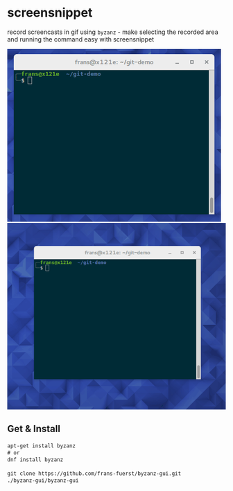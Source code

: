 # screensnippet
record screencasts in gif using `byzanz` - make selecting the recorded area and running the command easy with screensnippet

![CRV screencast](media/example-screencast.gif)
![CRV screencast](media/howto-bg.gif)


Get & Install
-------------
    
    apt-get install byzanz
    # or
    dnf install byzanz

    git clone https://github.com/frans-fuerst/byzanz-gui.git
    ./byzanz-gui/byzanz-gui

